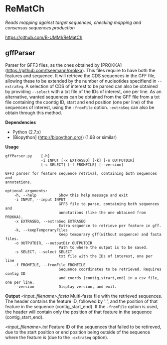 ReMatCh 
=======
*Reads mapping against target sequences, checking mapping and consensus sequences production*  

<https://github.com/B-UMMI/ReMatCh>


gffParser
------------

Parser for GFF3 files, as the ones obtained by [PROKKA] (https://github.com/tseemann/prokka). This files require to have both the features and sequence. It will retrieve the CDS sequences in the GFF file, allowing these to be extended by the number of nucleotides specifiend in `--extraSeq`. A selection of CDS of interest to be parsed can also be obtained by providing `--select` with a txt file of the IDs of interest, one per line. As an alternative, wanted sequences can be obtained from the GFF file from a txt file containing the coontig ID, start and end position (one per line) of the sequences of interest, using the `-fromFile` option. `-extraSeq` can also be obtain through this method.

**Dependencies**
- Python (2.7.x)
- [Biopython] (http://biopython.org/) (1.68 or similar)

**Usage**

    gffParser.py 	[-h] 
    				-i INPUT [-x EXTRASEQ] [-k] [-o OUTPUTDIR]
	                [-s SELECT] [-f FROMFILE] [--version]

	GFF3 parser for feature sequence retrival, containing both sequences and
	annotations.

	optional arguments:
  		-h, --help          Show this help message and exit
  		-i INPUT, --input INPUT
                        	GFF3 file to parse, containing both sequences and
                        	annotations (like the one obtained from PROKKA).
  		-x EXTRASEQ, --extraSeq EXTRASEQ
                        	Extra sequence to retrieve per feature in gff.
  		-k, --keepTemporaryFiles
                        	Keep temporary gff(without sequence) and fasta files.
  		-o OUTPUTDIR, --outputDir OUTPUTDIR
                        	Path to where the output is to be saved.
  		-s SELECT, --select SELECT
                        	txt file with the IDs of interest, one per line
  		-f FROMFILE, --fromFile FROMFILE
                        	Sequence coordinates to be retrieved. Requires contig ID 
                        	and coords (contig,strart,end) in a csv file, one per line.
  		--version           Display version, and exit.

**Output**
*<input_filename>.fasta*
Multi-fasta file with the retrieved sequences. The header contains the feature ID, followed by ':', and the position of that feature in the sequence (contig_start_end). 
If the `-fromFile` option is used, the header will contain only the position of that feature in the sequence (contig_start_end). 

*<input_filename>.txt*
Feature ID of the sequences that failed to be retireved, due to the start position or end position being outside of the sequence where the feature is (due to the `-extraSeq` option). 
